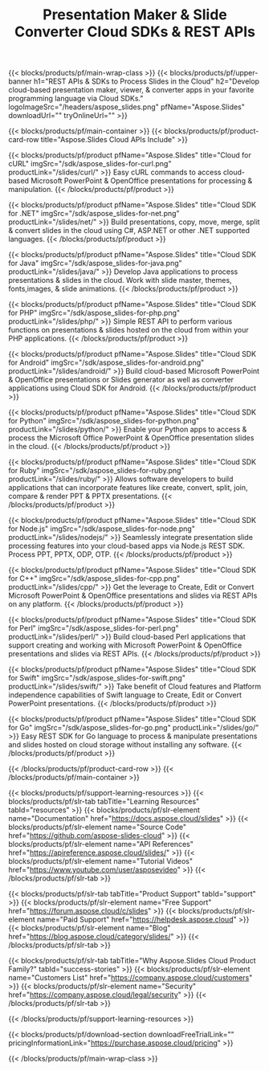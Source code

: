 ﻿---
title: Presentation Maker & Slide Converter Cloud SDKs & REST APIs 
description: Develop cloud-based presentation maker, viewer, & converter apps in your favorite programming language via Cloud SDKs 
weight: 10
url: /family
---

{{< blocks/products/pf/main-wrap-class >}}
{{< blocks/products/pf/upper-banner h1="REST APIs & SDKs to Process Slides in the Cloud" h2="Develop cloud-based presentation maker, viewer, & converter apps in your favorite programming language via Cloud SDKs." logoImageSrc="/headers/aspose_slides.png" pfName="Aspose.Slides" downloadUrl="" tryOnlineUrl="" >}}

{{< blocks/products/pf/main-container >}}
{{< blocks/products/pf/product-card-row title="Aspose.Slides Cloud APIs Include" >}}

{{< blocks/products/pf/product pfName="Aspose.Slides" title="Cloud for cURL" imgSrc="/sdk/aspose_slides-for-curl.png" productLink="/slides/curl/" >}}
Easy cURL commands to access cloud-based Microsoft PowerPoint & OpenOffice presentations for processing & manipulation.
{{< /blocks/products/pf/product >}}

{{< blocks/products/pf/product pfName="Aspose.Slides" title="Cloud SDK for .NET" imgSrc="/sdk/aspose_slides-for-net.png" productLink="/slides/net/" >}}
Build presentations, copy, move, merge, split & convert slides in the cloud using C#, ASP.NET or other .NET supported languages.
{{< /blocks/products/pf/product >}}

{{< blocks/products/pf/product pfName="Aspose.Slides" title="Cloud SDK for Java" imgSrc="/sdk/aspose_slides-for-java.png" productLink="/slides/java/" >}}
Develop Java applications to process presentations & slides in the cloud. Work with slide master, themes, fonts,images, & slide animations.
{{< /blocks/products/pf/product >}}

{{< blocks/products/pf/product pfName="Aspose.Slides" title="Cloud SDK for PHP" imgSrc="/sdk/aspose_slides-for-php.png" productLink="/slides/php/" >}}
Simple REST API to perform various functions on presentations & slides hosted on the cloud from within your PHP applications.
{{< /blocks/products/pf/product >}}

{{< blocks/products/pf/product pfName="Aspose.Slides" title="Cloud SDK for Android" imgSrc="/sdk/aspose_slides-for-android.png" productLink="/slides/android/" >}}
Build cloud-based Microsoft PowerPoint & OpenOffice presentations or Slides generator as well as converter applications using Cloud SDK for Android.
{{< /blocks/products/pf/product >}}

{{< blocks/products/pf/product pfName="Aspose.Slides" title="Cloud SDK for Python" imgSrc="/sdk/aspose_slides-for-python.png" productLink="/slides/python/" >}}
Enable your Python apps to access & process the Microsoft Office PowerPoint & OpenOffice presentation slides in the cloud.
{{< /blocks/products/pf/product >}}

{{< blocks/products/pf/product pfName="Aspose.Slides" title="Cloud SDK for Ruby" imgSrc="/sdk/aspose_slides-for-ruby.png" productLink="/slides/ruby/" >}}
Allows software developers to build applications that can incorporate features like create, convert, split, join, compare & render PPT & PPTX presentations.
{{< /blocks/products/pf/product >}}

{{< blocks/products/pf/product pfName="Aspose.Slides" title="Cloud SDK for Node.js" imgSrc="/sdk/aspose_slides-for-node.png" productLink="/slides/nodejs/" >}}
Seamlessly integrate presentation slide processing features into your cloud-based apps via Node.js REST SDK. Process PPT, PPTX, ODP, OTP.
{{< /blocks/products/pf/product >}}

{{< blocks/products/pf/product pfName="Aspose.Slides" title="Cloud SDK for C++" imgSrc="/sdk/aspose_slides-for-cpp.png" productLink="/slides/cpp/" >}}
 Get the leverage to Create, Edit or Convert Microsoft PowerPoint & OpenOffice presentations and slides via REST APIs on any platform.
{{< /blocks/products/pf/product >}}

{{< blocks/products/pf/product pfName="Aspose.Slides" title="Cloud SDK for Perl" imgSrc="/sdk/aspose_slides-for-perl.png" productLink="/slides/perl/" >}}
 Build cloud-based Perl applications that support creating and working with Microsoft PowerPoint & OpenOffice presentations and slides via REST APIs.
{{< /blocks/products/pf/product >}}

{{< blocks/products/pf/product pfName="Aspose.Slides" title="Cloud SDK for Swift" imgSrc="/sdk/aspose_slides-for-swift.png" productLink="/slides/swift/" >}}
Take benefit of Cloud features and Platform independence capabilities of Swift language to Create, Edit or Convert PowerPoint presentations.
{{< /blocks/products/pf/product >}}

{{< blocks/products/pf/product pfName="Aspose.Slides" title="Cloud SDK for Go" imgSrc="/sdk/aspose_slides-for-go.png" productLink="/slides/go/" >}}
Easy REST SDK for Go language to process & manipulate presentations and slides hosted on cloud storage without installing any software.
{{< /blocks/products/pf/product >}}

{{< /blocks/products/pf/product-card-row >}}
{{< /blocks/products/pf/main-container >}}

{{< blocks/products/pf/support-learning-resources >}}
{{< blocks/products/pf/slr-tab tabTitle="Learning Resources" tabId="resources" >}}
{{< blocks/products/pf/slr-element name="Documentation" href="https://docs.aspose.cloud/slides" >}}
{{< blocks/products/pf/slr-element name="Source Code" href="https://github.com/aspose-slides-cloud" >}}
{{< blocks/products/pf/slr-element name="API References" href="https://apireference.aspose.cloud/slides/" >}}
{{< blocks/products/pf/slr-element name="Tutorial Videos" href="https://www.youtube.com/user/asposevideo" >}}
{{< /blocks/products/pf/slr-tab >}}

{{< blocks/products/pf/slr-tab tabTitle="Product Support" tabId="support" >}}
{{< blocks/products/pf/slr-element name="Free Support" href="https://forum.aspose.cloud/c/slides" >}}
{{< blocks/products/pf/slr-element name="Paid Support" href="https://helpdesk.aspose.cloud" >}}
{{< blocks/products/pf/slr-element name="Blog" href="https://blog.aspose.cloud/category/slides/" >}}
{{< /blocks/products/pf/slr-tab >}}

{{< blocks/products/pf/slr-tab tabTitle="Why Aspose.Slides Cloud Product Family?" tabId="success-stories" >}}
{{< blocks/products/pf/slr-element name="Customers List" href="https://company.aspose.cloud/customers" >}}
{{< blocks/products/pf/slr-element name="Security" href="https://company.aspose.cloud/legal/security" >}}
{{< /blocks/products/pf/slr-tab >}}

{{< /blocks/products/pf/support-learning-resources >}}

{{< blocks/products/pf/download-section downloadFreeTrialLink="" pricingInformationLink="https://purchase.aspose.cloud/pricing" >}}

{{< /blocks/products/pf/main-wrap-class >}}
